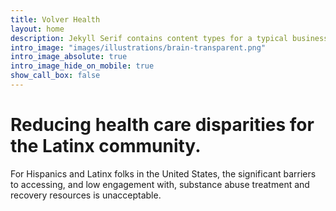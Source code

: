 ```yaml
---
title: Volver Health
layout: home
description: Jekyll Serif contains content types for a typical business website. The theme is fully responsive, blazing fast and artfully illustrated.
intro_image: "images/illustrations/brain-transparent.png"
intro_image_absolute: true
intro_image_hide_on_mobile: true
show_call_box: false
---
```


# Reducing health care disparities for the Latinx community.


For Hispanics and Latinx folks in the United States, the significant barriers to accessing, and low engagement with, substance abuse treatment and recovery resources is unacceptable.
